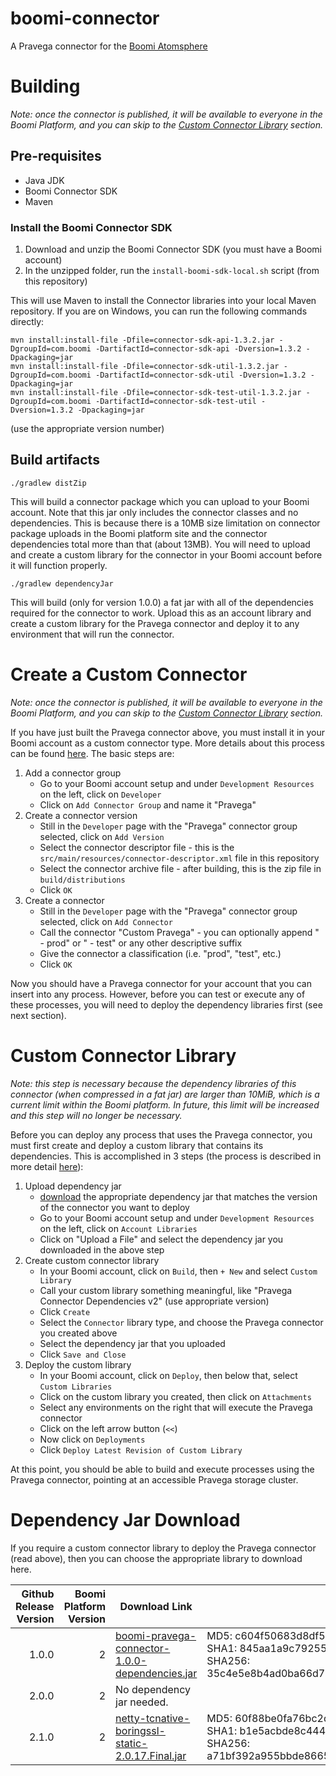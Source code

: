 # boomi-connector
A Pravega connector for the [Boomi Atomsphere](https://boomi.com/platform/integration/applications/)

# Building
_Note: once the connector is published, it will be available to everyone in the Boomi Platform, and you can skip to the [Custom Connector Library](#custom-connector-library) section._

## Pre-requisites
* Java JDK
* Boomi Connector SDK
* Maven

### Install the Boomi Connector SDK
1. Download and unzip the Boomi Connector SDK (you must have a Boomi account)
1. In the unzipped folder, run the `install-boomi-sdk-local.sh` script (from this repository)

This will use Maven to install the Connector libraries into your local Maven repository.  If you are on Windows, you can run the following commands directly:  
```
mvn install:install-file -Dfile=connector-sdk-api-1.3.2.jar -DgroupId=com.boomi -DartifactId=connector-sdk-api -Dversion=1.3.2 -Dpackaging=jar
mvn install:install-file -Dfile=connector-sdk-util-1.3.2.jar -DgroupId=com.boomi -DartifactId=connector-sdk-util -Dversion=1.3.2 -Dpackaging=jar
mvn install:install-file -Dfile=connector-sdk-test-util-1.3.2.jar -DgroupId=com.boomi -DartifactId=connector-sdk-test-util -Dversion=1.3.2 -Dpackaging=jar
```
(use the appropriate version number)

## Build artifacts
```
./gradlew distZip
```
This will build a connector package which you can upload to your Boomi account. Note that this jar only includes the connector classes and no dependencies. This is because there is a 10MB size limitation on connector package uploads in the Boomi platform site and the connector dependencies total more than that (about 13MB). You will need to upload and create a custom library for the connector in your Boomi account before it will function properly.
```
./gradlew dependencyJar
```
This will build (only for version 1.0.0) a fat jar with all of the dependencies required for the connector to work. Upload this as an account library and create a custom library for the Pravega connector and deploy it to any environment that will run the connector.

# Create a Custom Connector
_Note: once the connector is published, it will be available to everyone in the Boomi Platform, and you can skip to the [Custom Connector Library](#custom-connector-library) section._

If you have just built the Pravega connector above, you must install it in your Boomi account as a custom connector type.  More details about this process can be found [here](https://help.boomi.com/bundle/connectors/page/c-atm-Connector_versioning_and_releasing_4ef53f03-4e3d-4637-9046-aa5f8b9506ba.html).  The basic steps are:

1. Add a connector group
    * Go to your Boomi account setup and under `Development Resources` on the left, click on `Developer`
    * Click on `Add Connector Group` and name it "Pravega"
1. Create a connector version
    * Still in the `Developer` page with the "Pravega" connector group selected, click on `Add Version`
    * Select the connector descriptor file - this is the `src/main/resources/connector-descriptor.xml` file in this repository
    * Select the connector archive file - after building, this is the zip file in `build/distributions`
    * Click `OK`
1. Create a connector
    * Still in the `Developer` page with the "Pravega" connector group selected, click on `Add Connector`
    * Call the connector "Custom Pravega" - you can optionally append " - prod" or " - test" or any other descriptive suffix
    * Give the connector a classification (i.e. "prod", "test", etc.)
    * Click `OK`
    
Now you should have a Pravega connector for your account that you can insert into any process.  However, before you can test or execute any of these processes, you will need to deploy the dependency libraries first (see next section).  

# Custom Connector Library
_Note: this step is necessary because the dependency libraries of this connector (when compressed in a fat jar) are larger than 10MiB, which is a current limit within the Boomi platform. In future, this limit will be increased and this step will no longer be necessary._

Before you can deploy any process that uses the Pravega connector, you must first create and deploy a custom library that contains its dependencies. This is accomplished in 3 steps (the process is described in more detail [here](https://help.boomi.com/bundle/integration/page/c-atm-Working_with_custom_libraries_96f10864-334e-4eba-ac3f-f52b4e65fdb2.html)):

1. Upload dependency jar
    * [download](#dependency-jar-download) the appropriate dependency jar that matches the version of the connector you want to deploy
    * Go to your Boomi account setup and under `Development Resources` on the left, click on `Account Libraries`
    * Click on "Upload a File" and select the dependency jar you downloaded in the above step
1. Create custom connector library
    * In your Boomi account, click on `Build`, then `+ New` and select `Custom Library`
    * Call your custom library something meaningful, like "Pravega Connector Dependencies v2" (use appropriate version)
    * Click `Create`
    * Select the `Connector` library type, and choose the Pravega connector you created above
    * Select the dependency jar that you uploaded
    * Click `Save and Close`
1. Deploy the custom library
    * In your Boomi account, click on `Deploy`, then below that, select `Custom Libraries`
    * Click on the custom library you created, then click on `Attachments`
    * Select any environments on the right that will execute the Pravega connector
    * Click on the left arrow button (`<<`)
    * Now click on `Deployments`
    * Click `Deploy Latest Revision of Custom Library` 

At this point, you should be able to build and execute processes using the Pravega connector, pointing at an accessible Pravega storage cluster.

# Dependency Jar Download

If you require a custom connector library to deploy the Pravega connector (read above), then you can choose the appropriate library to download here.

|Github Release Version|Boomi Platform Version|Download Link|Checksums|
|---:|---:|---|---|
|1.0.0|2|[boomi-pravega-connector-1.0.0-dependencies.jar](https://132173853047869709.public.ecstestdrive.com/pravega-boomi/boomi-pravega-connector-1.0.0-dependencies.jar)|MD5: c604f50683d8df50c38f480bc8ae0fbd<br>SHA1: 845aa1a9c792553d42a01b59587a45f7d279febe<br>SHA256: 35c4e5e8b4ad0ba66d7b2d52218cd77ebd2208952ab22a69a1245fcc5c7e895b|
|2.0.0|2| No dependency jar needed.||
|2.1.0|2|[netty-tcnative-boringssl-static-2.0.17.Final.jar](https://repo1.maven.org/maven2/io/netty/netty-tcnative-boringssl-static/2.0.17.Final/netty-tcnative-boringssl-static-2.0.17.Final.jar)|MD5: 60f88be0fa76bc2d1b89f71725910441<br>SHA1: b1e5acbde8c444c656131238ac6ab9e73f694300<br>SHA256: a71bf392a955bbde8665fc5d44abff8e3fef3dcee74c2821aa5690d7e65bc2be|
